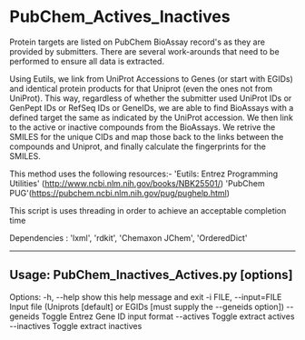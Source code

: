 PubChem_Actives_Inactives
=========================

Protein targets are listed on PubChem BioAssay record's as they are
provided by submitters. There are several work-arounds that need to be
performed to ensure all data is extracted.

Using Eutils, we link from UniProt Accessions to Genes (or start with
EGIDs) and identical protein products for that Uniprot (even the ones
not from UniProt). This way, regardless of whether the submitter used
UniProt IDs or GenPept IDs or RefSeq IDs or GeneIDs, we are able to find
BioAssays with a defined target the same as indicated by the UniProt
accession. We then link to the active or inactive compounds from the
BioAssays. We retrive the SMILES for the unique CIDs and map those back
to the links between the compounds and Uniprot, and finally calculate
the fingerprints for the SMILES.

This method uses the following resources:-
'Eutils: Entrez Programming Utilities' (http://www.ncbi.nlm.nih.gov/books/NBK25501/)
'PubChem PUG'(https://pubchem.ncbi.nlm.nih.gov/pug/pughelp.html)


This script is uses threading in order to achieve an acceptable
completion time

Dependencies : 'lxml', 'rdkit', 'Chemaxon JChem', 'OrderedDict'

--------------

Usage: PubChem_Inactives_Actives.py [options]
---------------------------------------------

Options:
  -h, --help            show this help message and exit
  -i FILE, --input=FILE
                        Input file (Uniprots [default] or EGIDs [must supply
                        the --geneids option])
  --geneids             Toggle Entrez Gene ID input format
  --actives             Toggle extract actives
  --inactives           Toggle extract inactives

